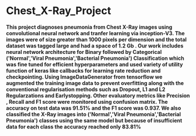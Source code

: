 # Chest_X-Ray_Project
**This project diagnoses pneumonia from Chest X-Ray images using convolutional neural network and tranfer learning via inception-V3. The images were of size greater than 1000 pixels per dimension and the total dataset was tagged large and had a space of 1.2 Gb . Our work includes neural network architecture for Binary followed by Categorical ('Normal','Viral Pneumonia','Bacterial Pneumonia') Classification which was fine tuned for efficient hyperparameters and used variety of utility function of keras like callbacks for learning rate reduction and checkpointing. Using ImageDataGenerator from tensorflow we augmented the training image data to prevent overfitting along with the conventional regularisation methods such as Dropout, L1 and L2 Regularzations and Earlystopping. Other evaluatory metrics like Precision , Recall and F1 score were monitored using confusion matrix. The accuracy on test data was 91.51% and the F1 score was 0.937.
We also classified the X-Ray images into  ('Normal','Viral Pneumonia','Bacterial Pneumonia') classes using the same model but because of insufficient data for each class the accuracy reached only 83.81%** 

